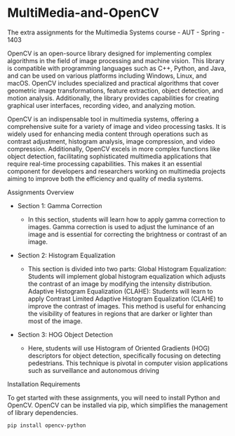 # MultiMedia-and-OpenCV
The extra assignments for the Multimedia Systems course - AUT - Spring - 1403

OpenCV is an open-source library designed for implementing complex algorithms in the field of image processing and machine vision. This library is compatible with programming languages such as C++, Python, and Java, and can be used on various platforms including Windows, Linux, and macOS. OpenCV includes specialized and practical algorithms that cover geometric image transformations, feature extraction, object detection, and motion analysis. Additionally, the library provides capabilities for creating graphical user interfaces, recording video, and analyzing motion.

OpenCV is an indispensable tool in multimedia systems, offering a comprehensive suite for a variety of image and video processing tasks. It is widely used for enhancing media content through operations such as contrast adjustment, histogram analysis, image compression, and video compression. Additionally, OpenCV excels in more complex functions like object detection, facilitating sophisticated multimedia applications that require real-time processing capabilities. This makes it an essential component for developers and researchers working on multimedia projects aiming to improve both the efficiency and quality of media systems.

Assignments Overview

  - Section 1: Gamma Correction
    
       * In this section, students will learn how to apply gamma correction to images. Gamma correction is used to adjust the luminance of an image and is essential for correcting the brightness or contrast of an image.

  - Section 2: Histogram Equalization
    
       * This section is divided into two parts:
            Global Histogram Equalization: Students will implement global histogram equalization which adjusts the contrast of an image by modifying the intensity distribution.
            Adaptive Histogram Equalization (CLAHE): Students will learn to apply Contrast Limited Adaptive Histogram Equalization (CLAHE) to improve the contrast of images. This method is useful for enhancing the visibility of features in regions that are darker or lighter than most of the image.

  - Section 3: HOG Object Detection
    
      * Here, students will use Histogram of Oriented Gradients (HOG) descriptors for object detection, specifically focusing on detecting pedestrians. This technique is pivotal in computer vision applications such as surveillance and autonomous driving

Installation Requirements

To get started with these assignments, you will need to install Python and OpenCV. OpenCV can be installed via pip, which simplifies the management of library dependencies.

    pip install opencv-python
